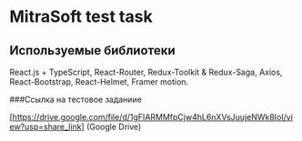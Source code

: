 # MitraSoft test task

## Используемые библиотеки

React.js + TypeScript,
React-Router,
Redux-Toolkit & Redux-Saga,
Axios,
React-Bootstrap,
React-Helmet,
Framer motion.



###Ссылка на тестовое заданиие

[https://drive.google.com/file/d/1gFIARMMfpCjw4hL6nXVsJuujeNWk8IoI/view?usp=share_link] (Google Drive)
